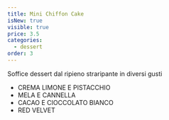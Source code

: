 ```yaml
---
title: Mini Chiffon Cake
isNew: true
visible: true
price: 3.5
categories:
  - dessert
order: 3
---
```

Soffice dessert dal ripieno straripante in diversi gusti

* CREMA LIMONE E PISTACCHIO
* MELA E CANNELLA
* CACAO E CIOCCOLATO BIANCO
* RED VELVET